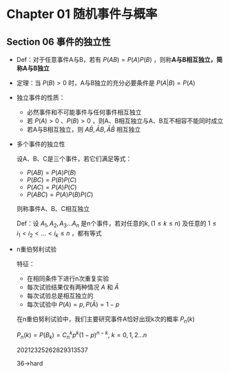 # Chapter 01 随机事件与概率

## Section 06 事件的独立性

* Def：对于任意事件A与B，若有 $P(AB)=P(A)P(B)$ ，则称**A与B相互独立，简称A与B独立**

* 定理：当 $P(B)>0$ 时，A与B独立的充分必要条件是 $P(A|B)=P(A)$

* 独立事件的性质：

  - 必然事件和不可能事件与任何事件相互独立
  - 若 $P(A)>0$ 、$P(B)>0$  ，则A、B相互独立与A、B互不相容不能同时成立
  - 若A与B相互独立，则 $A\bar{B},\bar{A}B,\bar{A}\bar{B}$ 相互独立

* 多个事件的独立性

  设A、B、C是三个事件，若它们满足等式：

  - $P(AB) = P(A)P(B)$
  - $P(BC)=P(B)P(C)$
  - $P(AC)=P(A)P(C)$
  - $P(ABC) = P(A)P(B)P(C)$

  则称事件A、B、C相互独立

  Def：设 $A_1,A_2,A_3...A_n$ 是n个事件，若对任意的$k,(1\leq k \leq n)$ 及任意的 $1\leq i_1 < i_2 < ... < i_k \leq n$ ，都有等式

* n重伯努利试验

  特征：

  - 在相同条件下进行n次重复实验
  - 每次试验结果仅有两种情况 $A$ 和 $\bar{A}$
  - 每次试验总是相互独立的
  - 每次试验中 $P(A)=p, P(\bar{A})=1-p$

  在n重伯努利试验中，我们主要研究事件A恰好出现k次的概率 $P_n(k)$ 

  $P_n(k) = P(B_k) = C_n^k p^k (1-p)^{n-k} ,\ k=0,1,2...n$

  

  

  

  20212325262829313537

  36->hard

  